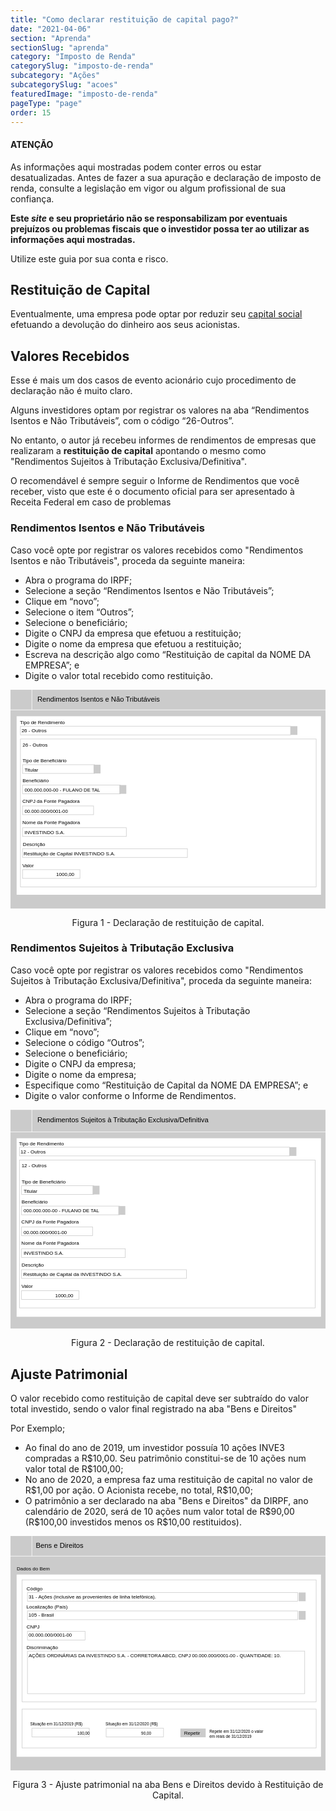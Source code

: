 ```yaml
---
title: "Como declarar restituição de capital pago?"
date: "2021-04-06"
section: "Aprenda"
sectionSlug: "aprenda"
category: "Imposto de Renda"
categorySlug: "imposto-de-renda"
subcategory: "Ações"
subcategorySlug: "acoes"
featuredImage: "imposto-de-renda"
pageType: "page"
order: 15
---
```


<div class="dashedBox">

<h4>ATENÇÃO</h4>

As informações aqui mostradas podem conter erros ou estar desatualizadas. Antes de fazer a sua apuração e declaração de imposto de renda, consulte a legislação em vigor ou algum profissional de sua confiança.

**Este *site* e seu proprietário não se responsabilizam por eventuais prejuízos ou problemas fiscais que o investidor possa ter ao utilizar as informações aqui mostradas.**

Utilize este guia por sua conta e risco.


</div>

## Restituição de Capital

Eventualmente, uma empresa pode optar por reduzir seu [capital social](/aprenda/renda-variavel/acoes/o-que-sao-acoes) efetuando a devolução do dinheiro aos seus acionistas.

## Valores Recebidos

Esse é mais um dos casos de evento acionário cujo procedimento de declaração não é muito claro.

Alguns investidores optam por registrar os valores na aba “Rendimentos Isentos e Não Tributáveis”, com o código “26-Outros”.

No entanto, o autor já recebeu informes de rendimentos de empresas que realizaram a **restituição de capital** apontando o mesmo como "Rendimentos Sujeitos à Tributação Exclusiva/Definitiva".

O recomendável é sempre seguir o Informe de Rendimentos que você receber, visto que este é o documento oficial para ser apresentado à Receita Federal em caso de problemas

### Rendimentos Isentos e Não Tributáveis

Caso você opte por registrar os valores recebidos como "Rendimentos Isentos e não Tributáveis", proceda da seguinte maneira:

- Abra o programa do IRPF;
- Selecione a seção “Rendimentos Isentos e Não Tributáveis”;
- Clique em “novo”;
- Selecione o item “Outros”;
- Selecione o beneficiário;
- Digite o CNPJ da empresa que efetuou a restituição;
- Digite o nome da empresa que efetuou a restituição;
- Escreva na descrição algo como “Restituição de capital da NOME DA EMPRESA”; e
- Digite o valor total recebido como restituição.



<div style="text-align:center">
<svg  viewBox="0 0 313.9 218" >
<style type="text/css">
	.st0{fill:#CBCBCB;}
	.st1{fill:#FFFFFF;}
	.st2{fill:none;stroke:#FFFFFF;stroke-width:0.5;stroke-miterlimit:10;}
	.st3{fill:none;stroke:#CBCBCB;stroke-width:0.5;stroke-miterlimit:10;}
	.st4{font-family:'Arial';}
	.st5{font-size:7px;}
	.st6{font-size:5px;}
</style>
<g id="fundo_cinza">
	<rect id="XMLID_103_" class="st0" width="313.9" height="218"/>
</g>
<g id="fundo_branco">
	<rect id="XMLID_102_" x="6.1" y="26.4" class="st1" width="303.3" height="177.9"/>
	<line id="XMLID_101_" class="st2" x1="317.5" y1="20.1" x2="-3.2" y2="20.1"/>
	<line id="XMLID_100_" class="st2" x1="21.3" y1="20.1" x2="21.3" y2="-2.1"/>
</g>
<g id="bordas">
	<rect id="XMLID_99_" x="9.9" y="49.1" class="st3" width="294.7" height="147.4"/>
	<rect id="XMLID_98_" x="9.9" y="36.3" class="st3" width="269.2" height="8.7"/>
	<rect id="XMLID_97_" x="12" y="74.7" class="st3" width="71.9" height="8.7"/>
	<rect id="XMLID_96_" x="12" y="179.3" class="st3" width="57.2" height="8.7"/>
	<rect id="XMLID_95_" x="12" y="95" class="st3" width="97.6" height="8.7"/>
	<rect id="XMLID_94_" x="12" y="115.8" class="st3" width="70.8" height="8.7"/>
	<rect id="XMLID_93_" x="12" y="137.5" class="st3" width="103.4" height="8.7"/>
	<rect id="XMLID_107_" x="12" y="158.4" class="st3" width="164.3" height="8.7"/>
</g>
<g id="botões">
	<rect id="XMLID_92_" x="82.8" y="74.7" class="st0" width="6.9" height="8.7"/>
	<rect id="XMLID_91_" x="108.5" y="95" class="st0" width="6.9" height="8.7"/>
	<rect id="XMLID_104_" x="279" y="36.3" class="st0" width="6.9" height="8.7"/>
</g>
<g id="texto">
	<text id="XMLID_90_" transform="matrix(1 0 0 1 26.7782 11.7102)" class="st4 st5">Rendimentos Isentos e Não Tributáveis</text>
	<text id="XMLID_89_" transform="matrix(1 0 0 1 9.4165 34.2029)" class="st4 st6">Tipo de Rendimento</text>
	<text id="XMLID_88_" transform="matrix(1 0 0 1 11.0002 42.5066)" class="st4 st6">26 - Outros</text>
	<text id="XMLID_87_" transform="matrix(1 0 0 1 11.9735 72.4883)" class="st4 st6">Tipo de Beneficiário</text>
	<text id="XMLID_86_" transform="matrix(1 0 0 1 14.0005 81.5724)" class="st4 st6">Titular</text>
	<text id="XMLID_85_" transform="matrix(1 0 0 1 11.8518 176.6306)" class="st4 st6">Valor</text>
	<text id="XMLID_84_" transform="matrix(1 0 0 1 45.5121 185.8904)" class="st4 st6">1000,00</text>
	<text id="XMLID_83_" transform="matrix(1 0 0 1 11.974 92.2556)" class="st4 st6">Beneficiário</text>
	<text id="XMLID_82_" transform="matrix(0.9651 0 0 1 14.0005 101.3397)" class="st4 st6">000.000.000-00 - FULANO DE TAL</text>
	<text id="XMLID_81_" transform="matrix(1 0 0 1 11.9736 56.546)" class="st4 st6">26 - Outros</text>
	<text id="XMLID_80_" transform="matrix(1 0 0 1 11.8078 112.6306)" class="st4 st6">CNPJ da Fonte Pagadora</text>
	<text id="XMLID_79_" transform="matrix(1 0 0 1 11.8076 133.7878)" class="st4 st6">Nome da Fonte Pagadora</text>
	<text id="XMLID_78_" transform="matrix(0.9651 0 0 1 14.0007 122.6454)" class="st4 st6">00.000.000/0001-00</text>
	<text id="XMLID_77_" transform="matrix(0.9651 0 0 1 14.0007 143.673)" class="st4 st6">INVESTINDO S.A.</text>
	<text id="XMLID_106_" transform="matrix(1 0 0 1 12.3554 155.6306)" class="st4 st6">Descrição</text>
	<text id="XMLID_105_" transform="matrix(1 0 0 1 13.0553 164.8904)" class="st4 st6">Restituição de Capital INVESTINDO S.A.</text>
</g>
</svg>

</div>

<p class="legenda" style="text-align:center">Figura 1 - Declaração de restituição de capital.</p>

### Rendimentos Sujeitos à Tributação Exclusiva

Caso você opte por registrar os valores recebidos como "Rendimentos Sujeitos à Tributação Exclusiva/Definitiva", proceda da seguinte maneira:

- Abra o programa do IRPF;
- Selecione a seção “Rendimentos Sujeitos à Tributação Exclusiva/Definitiva”;
- Clique em “novo”;
- Selecione o código “Outros”;
- Selecione o beneficiário;
- Digite o CNPJ da empresa;
- Digite o nome da empresa;
- Especifique como “Restituição de Capital da NOME DA EMPRESA”; e
- Digite o valor conforme o Informe de Rendimentos.


<div style="text-align:center">

<svg  viewBox="0 0 313.9 218.2" >
<style type="text/css">
	.st0{fill:#CBCBCB;}
	.st1{fill:#FFFFFF;}
	.st2{fill:none;stroke:#FFFFFF;stroke-width:0.5;stroke-miterlimit:10;}
	.st3{fill:none;stroke:#CBCBCB;stroke-width:0.5;stroke-miterlimit:10;}
	.st4{font-family:'Arial';}
	.st5{font-size:7px;}
	.st6{font-size:5px;}
</style>
<g id="fundo_cinza">
	<rect id="XMLID_103_" y="0.1" class="st0" width="313.9" height="218"/>
</g>
<g id="fundo_branco">
	<rect id="XMLID_102_" x="6.1" y="28.4" class="st1" width="303.3" height="177.9"/>
	<line id="XMLID_101_" class="st2" x1="317.5" y1="22.1" x2="-3.2" y2="22.1"/>
	<line id="XMLID_100_" class="st2" x1="21.3" y1="22.1" x2="21.3" y2="-0.1"/>
</g>
<g id="bordas">
	<rect id="XMLID_99_" x="8.9" y="50.1" class="st3" width="294.7" height="147.4"/>
	<rect id="XMLID_98_" x="8.9" y="37.3" class="st3" width="269.2" height="8.7"/>
	<rect id="XMLID_97_" x="11" y="75.7" class="st3" width="71.9" height="8.7"/>
	<rect id="XMLID_96_" x="11" y="180.3" class="st3" width="57.2" height="8.7"/>
	<rect id="XMLID_95_" x="11" y="96" class="st3" width="97.6" height="8.7"/>
	<rect id="XMLID_94_" x="11" y="116.8" class="st3" width="70.8" height="8.7"/>
	<rect id="XMLID_93_" x="11" y="138.5" class="st3" width="103.4" height="8.7"/>
	<rect id="XMLID_107_" x="11" y="159.4" class="st3" width="164.3" height="8.7"/>
</g>
<g id="botões">
	<rect id="XMLID_92_" x="81.8" y="75.7" class="st0" width="6.9" height="8.7"/>
	<rect id="XMLID_91_" x="107.5" y="96" class="st0" width="6.9" height="8.7"/>
	<rect id="XMLID_104_" x="278" y="37.3" class="st0" width="6.9" height="8.7"/>
	<text id="XMLID_90_" transform="matrix(1 0 0 1 26.744 12.7102)" class="st4 st5">Rendimentos Sujeitos à Tributação Exclusiva/Definitiva</text>
	<text id="XMLID_89_" transform="matrix(1 0 0 1 8.4165 35.2029)" class="st4 st6">Tipo de Rendimento</text>
	<text id="XMLID_88_" transform="matrix(1 0 0 1 10.0002 43.5066)" class="st4 st6">12 - Outros</text>
	<text id="XMLID_87_" transform="matrix(1 0 0 1 10.9735 73.4883)" class="st4 st6">Tipo de Beneficiário</text>
	<text id="XMLID_86_" transform="matrix(1 0 0 1 13.0005 82.5724)" class="st4 st6">Titular</text>
	<text id="XMLID_85_" transform="matrix(1 0 0 1 10.8518 177.6306)" class="st4 st6">Valor</text>
	<text id="XMLID_84_" transform="matrix(1 0 0 1 44.5121 186.8904)" class="st4 st6">1000,00</text>
	<text id="XMLID_83_" transform="matrix(1 0 0 1 10.974 93.2556)" class="st4 st6">Beneficiário</text>
	<text id="XMLID_82_" transform="matrix(0.9651 0 0 1 13.0005 102.3397)" class="st4 st6">000.000.000-00 - FULANO DE TAL</text>
	<text id="XMLID_81_" transform="matrix(1 0 0 1 10.9736 57.546)" class="st4 st6">12 - Outros</text>
	<text id="XMLID_80_" transform="matrix(1 0 0 1 10.8079 113.6306)" class="st4 st6">CNPJ da Fonte Pagadora</text>
	<text id="XMLID_79_" transform="matrix(1 0 0 1 10.8076 134.7878)" class="st4 st6">Nome da Fonte Pagadora</text>
	<text id="XMLID_78_" transform="matrix(0.9651 0 0 1 13.0007 123.6454)" class="st4 st6">00.000.000/0001-00</text>
	<text id="XMLID_77_" transform="matrix(0.9651 0 0 1 13.0007 144.673)" class="st4 st6">INVESTINDO S.A.</text>
	<text id="XMLID_106_" transform="matrix(1 0 0 1 10.9736 156.6306)" class="st4 st6">Descrição</text>
	<text id="XMLID_105_" transform="matrix(1 0 0 1 12.8204 165.8904)" class="st4 st6">Restituição de Capital da INVESTINDO S.A.</text>
</g>
<g id="texto">
</g>
</svg>


</div>


<p class="legenda" style="text-align:center">Figura 2 - Declaração de restituição de capital.</p>

## Ajuste Patrimonial


O valor recebido como restituição de capital deve ser subtraído do valor total investido, sendo o valor final registrado na aba "Bens e Direitos"

Por Exemplo;

- Ao final do ano de 2019, um investidor possuía 10 ações INVE3 compradas a R\$10,00. Seu patrimônio constitui-se de 10 ações num valor total de R\$100,00;
- No ano de 2020, a empresa faz uma restituição de capital no valor de R\$1,00 por ação. O Acionista recebe, no total, R\$10,00;
- O patrimônio a ser declarado na aba "Bens e Direitos" da DIRPF, ano calendário de 2020, será de 10 ações num valor total de R\$90,00 (R\$100,00 investidos menos os R\$10,00 restituidos).

<div style="text-align:center">

<svg  viewBox="0 0 313.9 233.6">
<style type="text/css">
	.st0{fill:#CBCBCB;}
	.st1{fill:#FFFFFF;}
	.st2{fill:none;stroke:#FFFFFF;stroke-width:0.5;stroke-miterlimit:10;}
	.st3{fill:none;stroke:#CBCBCB;stroke-width:0.5;stroke-miterlimit:10;}
	.st4{font-family:'Arial';}
	.st5{font-size:7px;}
	.st6{font-size:5px;}
	.st7{font-size:4px;}
</style>
<g id="fundo_cinza">
	<rect id="XMLID_54_" class="st0" width="313.9" height="233.6"/>
</g>
<g id="fundo_branco">
	<rect id="XMLID_53_" x="6.1" y="38.4" class="st1" width="303.3" height="181.6"/>
	<line id="XMLID_52_" class="st2" x1="317.5" y1="20.1" x2="-3.2" y2="20.1"/>
	<line id="XMLID_51_" class="st2" x1="21.3" y1="20.1" x2="21.3" y2="-2.1"/>
</g>
<g id="bordas">
	<rect id="XMLID_50_" x="11.5" y="43.7" class="st3" width="293.1" height="121.5"/>
	<rect id="XMLID_49_" x="16.9" y="56.3" class="st3" width="269.2" height="8.7"/>
	<rect id="XMLID_48_" x="16.9" y="74.7" class="st3" width="269.2" height="8.7"/>
	<rect id="XMLID_38_" x="16.9" y="114.7" class="st3" width="276.3" height="42.4"/>
	<rect id="XMLID_37_" x="21.3" y="191.6" class="st3" width="57.2" height="8.7"/>
	<rect id="XMLID_36_" x="95.3" y="191.6" class="st3" width="57.2" height="8.7"/>
	<rect id="XMLID_55_" x="11.5" y="172.5" class="st3" width="293.1" height="38.7"/>
	<rect id="XMLID_58_" x="16.9" y="95" class="st3" width="57.4" height="8.7"/>
</g>
<g id="botões">
	<rect id="XMLID_17_" x="287.2" y="56.3" class="st0" width="6.9" height="8.7"/>
	<rect id="XMLID_3_" x="287.2" y="74.7" class="st0" width="6.9" height="8.7"/>
	<rect id="XMLID_35_" x="169.3" y="191.9" class="st0" width="25.2" height="8.7"/>
</g>
<g id="texto">
	<text id="XMLID_34_" transform="matrix(1 0 0 1 25.2942 11.7102)" class="st4 st5">Bens e Direitos</text>
	<text id="XMLID_33_" transform="matrix(1 0 0 1 6.1706 34.3626)" class="st4 st6">Dados do Bem</text>
	<text id="XMLID_32_" transform="matrix(1 0 0 1 15.9998 54.1232)" class="st4 st6">Código</text>
	<text id="XMLID_31_" transform="matrix(1 0 0 1 18.0002 62.5066)" class="st4 st6">31 - Ações (inclusive as provenientes de linha telefônica).</text>
	<text id="XMLID_30_" transform="matrix(1 0 0 1 15.9387 72.4883)" class="st4 st6">Localização (País)</text>
	<text id="XMLID_29_" transform="matrix(1 0 0 1 17.9565 80.5724)" class="st4 st6">105 - Brasil</text>
	<text id="XMLID_28_" transform="matrix(1 0 0 1 16.0002 112.8538)" class="st4 st6">Discriminação</text>
	<text id="XMLID_27_" transform="matrix(0.9651 0 0 1 18.0004 120.8357)" class="st4 st6">AÇÕES ORDINÁRIAS DA INVESTINDO S.A. - CORRETORA ABCD, CNPJ 00.000.000/0001-00 - QUANTIDADE: 10.</text>
	<text id="XMLID_26_" transform="matrix(1 0 0 1 19.5453 188.9408)" class="st4 st7">Situação em 31/12/2019 (R$)</text>
	<text id="XMLID_25_" transform="matrix(1 0 0 1 94.6949 188.9406)" class="st4 st7">Situação em 31/12/2020 (R$)</text>
	<text id="XMLID_24_" transform="matrix(1 0 0 1 172.9125 198.2006)" class="st4 st6">Repetir</text>
	<text id="XMLID_23_" transform="matrix(1 0 0 1 198.1912 196.2006)"><tspan x="0" y="0" class="st4 st7">Repete em 31/12/2020 o valor</tspan><tspan x="0" y="4.8" class="st4 st7">em reais de 31/12/2019</tspan></text>
	<text id="XMLID_21_" transform="matrix(1 0 0 1 66.6944 198.2006)" class="st4 st7">100,00</text>
	<text id="XMLID_18_" transform="matrix(1 0 0 1 130.2335 198.2006)" class="st4 st7">90,00</text>
	<text id="XMLID_57_" transform="matrix(1 0 0 1 16.0003 92.2556)" class="st4 st6">CNPJ</text>
	<text id="XMLID_56_" transform="matrix(0.9651 0 0 1 18.0004 100.3397)" class="st4 st6">00.000.000/0001-00</text>
</g>
</svg>

</div>

<p class="legenda" style="text-align:center">Figura 3 - Ajuste patrimonial na aba Bens e Direitos devido à Restituição de Capital.</p>